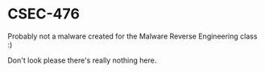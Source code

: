 # CSEC-476

Probably not a malware created for the Malware Reverse Engineering class :)

Don't look please there's really nothing here.